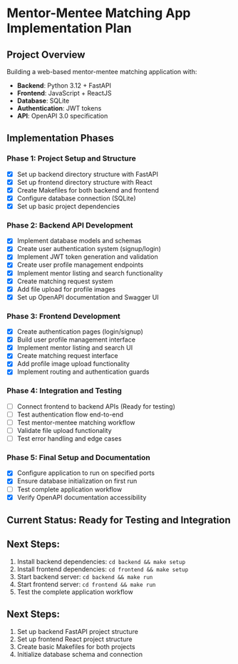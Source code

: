 # Mentor-Mentee Matching App Implementation Plan

## Project Overview
Building a web-based mentor-mentee matching application with:
- **Backend**: Python 3.12 + FastAPI
- **Frontend**: JavaScript + ReactJS
- **Database**: SQLite
- **Authentication**: JWT tokens
- **API**: OpenAPI 3.0 specification

## Implementation Phases

### Phase 1: Project Setup and Structure
- [x] Set up backend directory structure with FastAPI
- [x] Set up frontend directory structure with React
- [x] Create Makefiles for both backend and frontend
- [x] Configure database connection (SQLite)
- [x] Set up basic project dependencies

### Phase 2: Backend API Development
- [x] Implement database models and schemas
- [x] Create user authentication system (signup/login)
- [x] Implement JWT token generation and validation
- [x] Create user profile management endpoints
- [x] Implement mentor listing and search functionality
- [x] Create matching request system
- [x] Add file upload for profile images
- [x] Set up OpenAPI documentation and Swagger UI

### Phase 3: Frontend Development
- [x] Create authentication pages (login/signup)
- [x] Build user profile management interface
- [x] Implement mentor listing and search UI
- [x] Create matching request interface
- [x] Add profile image upload functionality
- [x] Implement routing and authentication guards

### Phase 4: Integration and Testing
- [ ] Connect frontend to backend APIs (Ready for testing)
- [ ] Test authentication flow end-to-end
- [ ] Test mentor-mentee matching workflow
- [ ] Validate file upload functionality
- [ ] Test error handling and edge cases

### Phase 5: Final Setup and Documentation
- [x] Configure application to run on specified ports
- [x] Ensure database initialization on first run
- [ ] Test complete application workflow
- [x] Verify OpenAPI documentation accessibility

## Current Status: Ready for Testing and Integration

## Next Steps:
1. Install backend dependencies: `cd backend && make setup`
2. Install frontend dependencies: `cd frontend && make setup`
3. Start backend server: `cd backend && make run`
4. Start frontend server: `cd frontend && make run`
5. Test the complete application workflow

## Next Steps:
1. Set up backend FastAPI project structure
2. Set up frontend React project structure
3. Create basic Makefiles for both projects
4. Initialize database schema and connection
